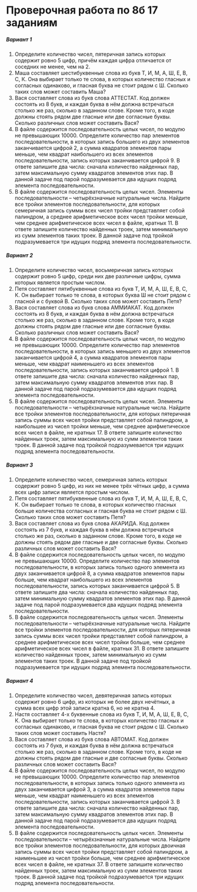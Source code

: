 # Проверочная работа по 8б 17 заданиям

##### Вариант 1
1.	Определите количество чисел, пятеричная запись которых содержит ровно 5 цифр, причём каждая цифра отличается от соседних не менее, чем на 2.
2.	Маша составляет шестибуквенные слова из букв Т, И, М, А, Ш, Е, В, С, К. Она выбирает только те слова, в которых количество гласных и согласных одинаково, и гласная буква не стоит рядом с Ш. Сколько таких слов может составить Маша?
3.	Вася составляет слова из букв слова АТТЕСТАТ. Код должен состоять из 8 букв, и каждая буква в нём должна встречаться столько же раз, сколько в заданном слове. Кроме того, в коде должны стоять рядом две гласные или две согласные буквы. Сколько различных слов может составить Вася?
4.	В файле содержится последовательность целых чисел, по модулю не превышающих 10000. Определите количество пар элементов последовательности, в которых запись большего из двух элементов заканчивается цифрой 2, а сумма квадратов элементов пары меньше, чем квадрат наибольшего из всех элементов последовательности, запись которых заканчивается цифрой 9. В ответе запишите два числа: сначала количество найденных пар, затем максимальную сумму квадратов элементов этих пар. В данной задаче под парой подразумевается два идущих подряд элемента последовательности.
5.	В файле содержится последовательность целых чисел. Элементы последовательности – четырёхзначные натуральные числа. Найдите все тройки элементов последовательности, для которых семеричная запись суммы всех чисел тройки представляет собой палиндром, а среднее арифметическое всех чисел тройки меньше, чем среднее арифметическое всех чисел в файле, кратных 11. В ответе запишите количество найденных троек, затем минимальную из сумм элементов таких троек. В данной задаче под тройкой подразумевается три идущих подряд элемента последовательности.

##### Вариант 2
1.	Определите количество чисел, восьмеричная запись которых содержит ровно 5 цифр, среди них две различные цифры, сумма которых является простым числом.
2.	Петя составляет пятибуквенные слова из букв Т, И, М, А, Ш, Е, В, С, К. Он выбирает только те слова, в которых буква Ш не стоит рядом с гласной и с буквой В. Сколько таких слов может составить Петя?
3.	Вася составляет слова из букв слова АММИАКАТ. Код должен состоять из 8 букв, и каждая буква в нём должна встречаться столько же раз, сколько в заданном слове. Кроме того, в коде должны стоять рядом две гласные или две согласные буквы. Сколько различных слов может составить Вася?
4.	В файле содержится последовательность целых чисел, по модулю не превышающих 10000. Определите количество пар элементов последовательности, в которых запись меньшего из двух элементов заканчивается цифрой 4, а сумма квадратов элементов пары меньше, чем квадрат наименьшего из всех элементов последовательности, запись которых заканчивается цифрой 1. В ответе запишите два числа: сначала количество найденных пар, затем максимальную сумму квадратов элементов этих пар. В данной задаче под парой подразумевается два идущих подряд элемента последовательности.
5.	В файле содержится последовательность целых чисел. Элементы последовательности – четырёхзначные натуральные числа. Найдите все тройки элементов последовательности, для которых пятеричная запись суммы всех чисел тройки представляет собой палиндром, а наибольшее из чисел тройки меньше, чем среднее арифметическое всех чисел в файле, не кратных 17. В ответе запишите количество найденных троек, затем максимальную из сумм элементов таких троек. В данной задаче под тройкой подразумевается три идущих подряд элемента последовательности.

##### Вариант 3
1.	Определите количество чисел, семеричная запись которых содержит ровно 5 цифр, из них не менее трёх чётных цифр, а сумма всех цифр записи является простым числом.
2.	Петя составляет пятибуквенные слова из букв Т, И, М, А, Ш, Е, В, С, К. Он выбирает только те слова, в которых количество гласных больше количества согласных и гласная буква не стоит рядом с Ш. Сколько таких слов может составить Петя?
3.	Вася составляет слова из букв слова АКАРИДА. Код должен состоять из 7 букв, и каждая буква в нём должна встречаться столько же раз, сколько в заданном слове. Кроме того, в коде не должны стоять рядом две гласные и две согласные буквы. Сколько различных слов может составить Вася?
4.	В файле содержится последовательность целых чисел, по модулю не превышающих 10000. Определите количество пар элементов последовательности, в которых запись только одного элемента из двух заканчивается цифрой 8, а сумма квадратов элементов пары больше, чем квадрат наибольшего из всех элементов последовательности, запись которых заканчивается цифрой 5. В ответе запишите два числа: сначала количество найденных пар, затем минимальную сумму квадратов элементов этих пар. В данной задаче под парой подразумевается два идущих подряд элемента последовательности.
5.	В файле содержится последовательность целых чисел. Элементы последовательности – четырёхзначные натуральные числа. Найдите все тройки элементов последовательности, для которых пятеричная запись суммы всех чисел тройки представляет собой палиндром, а среднее арифметическое всех чисел тройки больше, чем среднее арифметическое всех чисел в файле, кратных 31. В ответе запишите количество найденных троек, затем минимальную из сумм элементов таких троек. В данной задаче под тройкой подразумевается три идущих подряд элемента последовательности.

##### Вариант 4
1.	Определите количество чисел, девятеричная запись которых содержит ровно 6 цифр, из которых не более двух нечётных, а сумма всех цифр этой записи кратна 6, но не кратна 4.
2.	Настя составляет 4-х буквенные слова из букв Т, И, М, А, Ш, Е, В, С, К. Она выбирает только те слова, в которых количество гласных и согласных одинаково, и гласная буква не стоит рядом с Ш. Сколько таких слов может составить Настя?
3.	Вася составляет слова из букв слова АВТОМАТ. Код должен состоять из 7 букв, и каждая буква в нём должна встречаться столько же раз, сколько в заданном слове. Кроме того, в коде не должны стоять рядом две гласные и две согласные буквы. Сколько различных слов может составить Вася?
4.	В файле содержится последовательность целых чисел, по модулю не превышающих 10000. Определите количество пар элементов последовательности, в которых запись только одного элемента из двух заканчивается цифрой 3, а сумма квадратов элементов пары меньше, чем квадрат наименьшего из всех элементов последовательности, запись которых заканчивается цифрой 3. В ответе запишите два числа: сначала количество найденных пар, затем максимальную сумму квадратов элементов этих пар. В данной задаче под парой подразумевается два идущих подряд элемента последовательности.
5.	В файле содержится последовательность целых чисел. Элементы последовательности – четырёхзначные натуральные числа. Найдите все тройки элементов последовательности, для которых двоичная запись суммы всех чисел тройки представляет собой палиндром, а наименьшее из чисел тройки больше, чем среднее арифметическое всех чисел в файле, не кратных 37. В ответе запишите количество найденных троек, затем максимальную из сумм элементов таких троек. В данной задаче под тройкой подразумевается три идущих подряд элемента последовательности.
